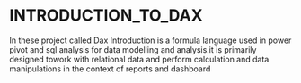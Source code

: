 # INTRODUCTION_TO_DAX
In these project called Dax Introduction is a formula language used in power pivot and sql analysis for data modelling and analysis.it is primarily designed towork with relational data and perform calculation and data manipulations in the context of reports and dashboard